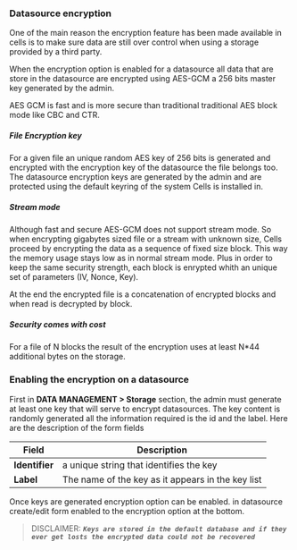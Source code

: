 
### **Datasource encryption**

One of the main reason the encryption feature has been made available in cells is to make sure data are still over control when using a storage provided by a third party.

When the encryption option is enabled for a datasource all data that are store in the datasource are encrypted using AES-GCM a 256 bits master key generated by the admin.

AES GCM is fast and is more secure than traditional traditional AES block mode like CBC and CTR.

##### File Encryption key

For a given file an unique random AES key of 256 bits is generated and encrypted with the encryption key of the datasource the file belongs too. The datasource encryption keys are generated by the admin and are protected using the default keyring of the system Cells is installed in.

##### Stream mode

Although fast and secure AES-GCM does not support stream mode. So when encrypting gigabytes sized file or a stream with unknown size, Cells proceed by encrypting the data as a sequence of fixed size block. This way the memory usage stays low as in normal stream mode. Plus in order to keep the same security strength, each block is enrypted whith an unique set of parameters (IV, Nonce, Key).

At the end the encrypted file is a concatenation of encrypted blocks and when read is decrypted by block.

##### Security comes with cost

For a file of N blocks the result of the encryption uses at least N*44 additional bytes on the storage.

### **Enabling the encryption on a datasource**

First in **DATA MANAGEMENT > Storage** section, the admin must generate at least one key that will serve to encrypt datasources. The key content is randomly generated all the information required is the id and the label. Here are the description of the form fields

|Field| Description|
|-----|------------|
|**Identifier**|a unique string that identifies the key|
|**Label**| The name of the key as it appears in the key list|


Once keys are generated encryption option can be enabled. in datasource create/edit form enabled to the encryption option at the bottom.

>  DISCLAIMER: ***`Keys are stored in the default database and if they ever get losts the encrypted data could not be recovered`***